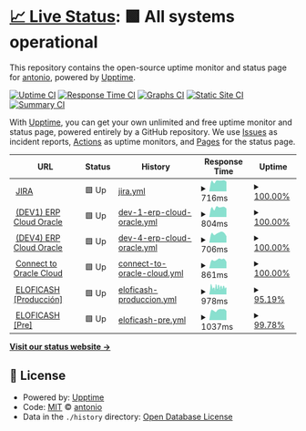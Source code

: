 # [📈 Live Status](https://4ht0h10.github.io/upptime): <!--live status--> **🟩 All systems operational**

This repository contains the open-source uptime monitor and status page for [antonio](https://4ht0h10.github.io/antonio-web/), powered by [Upptime](https://github.com/upptime/upptime).

[![Uptime CI](https://github.com/4ht0h10/upptime/workflows/Uptime%20CI/badge.svg)](https://github.com/4ht0h10/upptime/actions?query=workflow%3A%22Uptime+CI%22)
[![Response Time CI](https://github.com/4ht0h10/upptime/workflows/Response%20Time%20CI/badge.svg)](https://github.com/4ht0h10/upptime/actions?query=workflow%3A%22Response+Time+CI%22)
[![Graphs CI](https://github.com/4ht0h10/upptime/workflows/Graphs%20CI/badge.svg)](https://github.com/4ht0h10/upptime/actions?query=workflow%3A%22Graphs+CI%22)
[![Static Site CI](https://github.com/4ht0h10/upptime/workflows/Static%20Site%20CI/badge.svg)](https://github.com/4ht0h10/upptime/actions?query=workflow%3A%22Static+Site+CI%22)
[![Summary CI](https://github.com/4ht0h10/upptime/workflows/Summary%20CI/badge.svg)](https://github.com/4ht0h10/upptime/actions?query=workflow%3A%22Summary+CI%22)

With [Upptime](https://upptime.js.org), you can get your own unlimited and free uptime monitor and status page, powered entirely by a GitHub repository. We use [Issues](https://github.com/4ht0h10/upptime/issues) as incident reports, [Actions](https://github.com/4ht0h10/upptime/actions) as uptime monitors, and [Pages](https://4ht0h10.github.io/upptime) for the status page.

<!--start: status pages-->
<!-- This summary is generated by Upptime (https://github.com/upptime/upptime) -->
<!-- Do not edit this manually, your changes will be overwritten -->
<!-- prettier-ignore -->
| URL | Status | History | Response Time | Uptime |
| --- | ------ | ------- | ------------- | ------ |
| <img alt="" src="http://www.google.com/s2/favicons?domain=jira.com" height="13"> [JIRA](https://jira.prosegur.com) | 🟩 Up | [jira.yml](https://github.com/4ht0h10/upptime/commits/HEAD/history/jira.yml) | <details><summary><img alt="Response time graph" src="./graphs/jira/response-time-week.png" height="20"> 716ms</summary><br><a href="https://4ht0h10.github.io/upptime/history/jira"><img alt="Response time 779" src="https://img.shields.io/endpoint?url=https%3A%2F%2Fraw.githubusercontent.com%2F4ht0h10%2Fupptime%2FHEAD%2Fapi%2Fjira%2Fresponse-time.json"></a><br><a href="https://4ht0h10.github.io/upptime/history/jira"><img alt="24-hour response time 665" src="https://img.shields.io/endpoint?url=https%3A%2F%2Fraw.githubusercontent.com%2F4ht0h10%2Fupptime%2FHEAD%2Fapi%2Fjira%2Fresponse-time-day.json"></a><br><a href="https://4ht0h10.github.io/upptime/history/jira"><img alt="7-day response time 716" src="https://img.shields.io/endpoint?url=https%3A%2F%2Fraw.githubusercontent.com%2F4ht0h10%2Fupptime%2FHEAD%2Fapi%2Fjira%2Fresponse-time-week.json"></a><br><a href="https://4ht0h10.github.io/upptime/history/jira"><img alt="30-day response time 819" src="https://img.shields.io/endpoint?url=https%3A%2F%2Fraw.githubusercontent.com%2F4ht0h10%2Fupptime%2FHEAD%2Fapi%2Fjira%2Fresponse-time-month.json"></a><br><a href="https://4ht0h10.github.io/upptime/history/jira"><img alt="1-year response time 779" src="https://img.shields.io/endpoint?url=https%3A%2F%2Fraw.githubusercontent.com%2F4ht0h10%2Fupptime%2FHEAD%2Fapi%2Fjira%2Fresponse-time-year.json"></a></details> | <details><summary><a href="https://4ht0h10.github.io/upptime/history/jira">100.00%</a></summary><a href="https://4ht0h10.github.io/upptime/history/jira"><img alt="All-time uptime 99.95%" src="https://img.shields.io/endpoint?url=https%3A%2F%2Fraw.githubusercontent.com%2F4ht0h10%2Fupptime%2FHEAD%2Fapi%2Fjira%2Fuptime.json"></a><br><a href="https://4ht0h10.github.io/upptime/history/jira"><img alt="24-hour uptime 100.00%" src="https://img.shields.io/endpoint?url=https%3A%2F%2Fraw.githubusercontent.com%2F4ht0h10%2Fupptime%2FHEAD%2Fapi%2Fjira%2Fuptime-day.json"></a><br><a href="https://4ht0h10.github.io/upptime/history/jira"><img alt="7-day uptime 100.00%" src="https://img.shields.io/endpoint?url=https%3A%2F%2Fraw.githubusercontent.com%2F4ht0h10%2Fupptime%2FHEAD%2Fapi%2Fjira%2Fuptime-week.json"></a><br><a href="https://4ht0h10.github.io/upptime/history/jira"><img alt="30-day uptime 99.95%" src="https://img.shields.io/endpoint?url=https%3A%2F%2Fraw.githubusercontent.com%2F4ht0h10%2Fupptime%2FHEAD%2Fapi%2Fjira%2Fuptime-month.json"></a><br><a href="https://4ht0h10.github.io/upptime/history/jira"><img alt="1-year uptime 99.95%" src="https://img.shields.io/endpoint?url=https%3A%2F%2Fraw.githubusercontent.com%2F4ht0h10%2Fupptime%2FHEAD%2Fapi%2Fjira%2Fuptime-year.json"></a></details>
| <img alt="" src="http://www.google.com/s2/favicons?domain=oracle.com" height="13"> [(DEV1) ERP Cloud Oracle](https://emgy-dev1.login.em4.oraclecloud.com/oam/server/obrareq.cgi?encquery%3DhCk42oj5o6k5ME7nxG8VEjFM3uApy2uiG48m1ja%2BGkVNVzvGwzxp8sD8wQeSsTKq3RExjwQYgfUavRDv65FdVZ2NsDONcS2ZIcv%2FWQHwcSUWDKM76PmaouXJsH3HG7jlVrunAv7ot5hSBIivmUpZERQh5GnX8u3%2BvaAjsGoAdzlXZvexlL0Z%2FYb19kXngVXR72NqgAlfmI9gfAdG%2FfQfahIY3eAFHZSyeLtL7Ad8MsuBGhNs%2BYbM9Ks8eESjyx%2F0Mn4iHXdhO%2Bb%2BOGY4vxij2u7FeERZa8oVX%2BttTB6zGqb20czexwG7O28BAK99INmCAEq29o3bvy8MhCTWEJ7BviHqiE%2Fby2XlkHGh%2FxjyJH4Ob7iBDTvbNrlMqpIZTCAdeJHwJWf38HLj5PQNvCPaY1BNpQrXeTE37nsPCNCMbT%2FVhpw%2BcEdB%2BVH5fvCbhLTOmPWyLYGZFosDSPw0sAA9bA37M4%2FVT4oIaNOTNkVmGYF10djpjM9PDoJGXU1jUZPXn%2BRYgoJGv8H1MbVtxHuWuefEvTL8R52WAsLRjSD81QzzyMjJMJQgDxj6Bgwc3Wst1jJbxm81uBH%2BjjTg4pefu24Pb2X6LN1MNLQ9QS0gSI4aWyzfp2D6h%2BZ6jxl5d3HKUU0eE9UszKwhthv8oPoMmf5AXcr1i5vZWJmfTKI4UkZnQNdyvyX9V0kukVyJFF%2BZxGPq1LreU6gp8sG7lRSiUNDh%2BvErkAN%2F38gJyMZYABNenykDzG4N4yGMrKVzthXsNdACFx7WvzUdirrnVe7oCb9r3W52Vn1pnZftjrUCn5EMEnX%2F2jxSEaXCelkVQ%2Bhq0lZWHMrh274gOLKK91uZK9VD1Si9oJaIRXPjl4%2FReSrpEJzZ9WgXakL81bQYA4sQKkUq38siuvA7U9JmoplhQcOujajpLV85k%2B0lf%2FJNzfBHrG59YSclaOvBVA%2BtkD3ZGTEyEJ9bcFUi3NrCLsQuoH4yURwdKE8X5woMODq07iYrvl6t407Icdlt0IWtEig2Z8nIn3XpxjQQV%2BIuf361s%2BHMIeggYqL7BRVAkkyvs4VWy7WBKjnOC7ysyVf0rD%2Fm7C8aLdPsKMlgiefoB8wySgtr%2Fjn1DgMkiUXgwaVxqQfbM2uE0kXWte2YDcl2pyL3tq7f46g%2BeCV0bC%2F1qzIDwhIl9xsMJQlNBoLobpNNCJN%2BG4dNupTxGu9Ty8ONnVd%2F0cOdJw00qdJmfigOfOqYuEJ6z1GGpwrd6pU4HO0vlXQSKcpFrYinB07iOw%2BzZlUZyJ7PJxrBDwv%2B93gQIz2pQD0gPRolwDQsFr8u9GZylwfpE66lYsj%2Bt42SglxVoMUu5wiLVMBpRdwMz50x%2B8vDseRaWWSpEUgNJHmSx3awwqYngdMDg2iJ53UskprWyhixW5fOeC1krvXDQ5D9QY%2F6TsQr7Sjb0drquCwT3umzP041091THmB0LAAaEwyEFvLsbKtMU3D5gN6i77J7pyP%2BBgpuQrVyLfJIfC3o3pi3zjh0lyN%2FVLgwntyxm21BezPaRTVYo7lAJ18FGJCzDbrQ%2BWMf6VVaT97qupB4pqtAR223jHovWJDiRi%2FEV4jFxQIKrpjg29izhCG4TZgMOms2%2BfC%2B7%2FRtOuZLBzTvbLzRnG9ilRt%2B7wfgkuxyl26C4vm5%20agentid%3DOraFusionApp_11AG%20ver%3D1%20crmethod%3D2%26cksum%3D4db72e6c0254135a5c8b43f19ada1b05d7638d66&ECID-Context=1.005xR2MrrLzAhK7_vHh8iX0001OS0001iQ%3BkXjE) | 🟩 Up | [dev-1-erp-cloud-oracle.yml](https://github.com/4ht0h10/upptime/commits/HEAD/history/dev-1-erp-cloud-oracle.yml) | <details><summary><img alt="Response time graph" src="./graphs/dev-1-erp-cloud-oracle/response-time-week.png" height="20"> 804ms</summary><br><a href="https://4ht0h10.github.io/upptime/history/dev-1-erp-cloud-oracle"><img alt="Response time 817" src="https://img.shields.io/endpoint?url=https%3A%2F%2Fraw.githubusercontent.com%2F4ht0h10%2Fupptime%2FHEAD%2Fapi%2Fdev-1-erp-cloud-oracle%2Fresponse-time.json"></a><br><a href="https://4ht0h10.github.io/upptime/history/dev-1-erp-cloud-oracle"><img alt="24-hour response time 728" src="https://img.shields.io/endpoint?url=https%3A%2F%2Fraw.githubusercontent.com%2F4ht0h10%2Fupptime%2FHEAD%2Fapi%2Fdev-1-erp-cloud-oracle%2Fresponse-time-day.json"></a><br><a href="https://4ht0h10.github.io/upptime/history/dev-1-erp-cloud-oracle"><img alt="7-day response time 804" src="https://img.shields.io/endpoint?url=https%3A%2F%2Fraw.githubusercontent.com%2F4ht0h10%2Fupptime%2FHEAD%2Fapi%2Fdev-1-erp-cloud-oracle%2Fresponse-time-week.json"></a><br><a href="https://4ht0h10.github.io/upptime/history/dev-1-erp-cloud-oracle"><img alt="30-day response time 810" src="https://img.shields.io/endpoint?url=https%3A%2F%2Fraw.githubusercontent.com%2F4ht0h10%2Fupptime%2FHEAD%2Fapi%2Fdev-1-erp-cloud-oracle%2Fresponse-time-month.json"></a><br><a href="https://4ht0h10.github.io/upptime/history/dev-1-erp-cloud-oracle"><img alt="1-year response time 817" src="https://img.shields.io/endpoint?url=https%3A%2F%2Fraw.githubusercontent.com%2F4ht0h10%2Fupptime%2FHEAD%2Fapi%2Fdev-1-erp-cloud-oracle%2Fresponse-time-year.json"></a></details> | <details><summary><a href="https://4ht0h10.github.io/upptime/history/dev-1-erp-cloud-oracle">100.00%</a></summary><a href="https://4ht0h10.github.io/upptime/history/dev-1-erp-cloud-oracle"><img alt="All-time uptime 98.86%" src="https://img.shields.io/endpoint?url=https%3A%2F%2Fraw.githubusercontent.com%2F4ht0h10%2Fupptime%2FHEAD%2Fapi%2Fdev-1-erp-cloud-oracle%2Fuptime.json"></a><br><a href="https://4ht0h10.github.io/upptime/history/dev-1-erp-cloud-oracle"><img alt="24-hour uptime 100.00%" src="https://img.shields.io/endpoint?url=https%3A%2F%2Fraw.githubusercontent.com%2F4ht0h10%2Fupptime%2FHEAD%2Fapi%2Fdev-1-erp-cloud-oracle%2Fuptime-day.json"></a><br><a href="https://4ht0h10.github.io/upptime/history/dev-1-erp-cloud-oracle"><img alt="7-day uptime 100.00%" src="https://img.shields.io/endpoint?url=https%3A%2F%2Fraw.githubusercontent.com%2F4ht0h10%2Fupptime%2FHEAD%2Fapi%2Fdev-1-erp-cloud-oracle%2Fuptime-week.json"></a><br><a href="https://4ht0h10.github.io/upptime/history/dev-1-erp-cloud-oracle"><img alt="30-day uptime 99.46%" src="https://img.shields.io/endpoint?url=https%3A%2F%2Fraw.githubusercontent.com%2F4ht0h10%2Fupptime%2FHEAD%2Fapi%2Fdev-1-erp-cloud-oracle%2Fuptime-month.json"></a><br><a href="https://4ht0h10.github.io/upptime/history/dev-1-erp-cloud-oracle"><img alt="1-year uptime 98.86%" src="https://img.shields.io/endpoint?url=https%3A%2F%2Fraw.githubusercontent.com%2F4ht0h10%2Fupptime%2FHEAD%2Fapi%2Fdev-1-erp-cloud-oracle%2Fuptime-year.json"></a></details>
| <img alt="" src="http://www.google.com/s2/favicons?domain=oracle.com" height="13"> [(DEV4) ERP Cloud Oracle](https://emgy-dev4.login.em4.oraclecloud.com/oam/server/obrareq.cgi?encquery%3DlXMni1Qvxm5oWpsjWDFpO4esM%2BXUw720eyQBwFvIRBf3VGg%2FNWXD8kCH%2Fts%2F2pF1Mt42ygKKahxwnncQdzV6oSScEr6GBPDBYBPXclNkqD%2BPb7oJZ3mdm2CWdRWx3%2FjrtpiVrQ9KUdIWnXjMisI3jZfvH5PQyTkNyVMAQnOIT4fyshO3wd4NmhZs4sbLYRk93QbaOYXwA0%2BkFOUBhCCMGoDzhnw1w8ZVAyM2X%2B0%2FvoBxvy6LwX%2BuaoTvPyIAdd19%2B6nnsjyH9FRdJuU7Nol1k0%2F%2FUcdkSEzNgFvOdugeSDjDxLaF7fwcARyVnXECeYZnKsejHSMzrEpSXRBqBnvoF5wLe%2F0g4YTrwYF21x6PN83KSn1TLs8hgm4mr1EN7Eo74xDQ%2BeHvRgGKLVij4Z%2F%2FxX93H2VQQ2HpIve2k953%2BRKn2hPZ%2FxIXBRDweSTLNLh78yDxKi3yUcDlPZ0VPMtPw9zsDq5TEszYvVUcL8Omu7cvtl7Ab%2FSME%2B76zzX9HGWgDhu9K4ZlLxl%2FZbgkQ8OGaLvNn7geLrGjHlgvfFXktrxBVW%2FER9X6aKYZ1kcSAt6N4jjP2YLmvRee1zYsL%2BxB7VCHLJnpm1ux9zhiCy1N2UYNgvgmtowDNIOyyoKSyIQzgNpiZUtZq0wHRwyQy6ISM3bEk2IyZFt4YuQy0di0jHZ%2BTu4GBOwIGmtl6n90MPCg4oEqy7hsq2JFAwyJ%2FfA73rD1lrnA371cPW7PaIp0EzWHo3trKcN5L0Ix04WWOuLREHQc4Jd2pu3E60jCX%2FQkykqF0MQyrz4ssnnjst5Fuagvva0Wq%2FjkRTwFNZPoJFtp2szozCBVMNrOgxGENr7zXjM8C0rnL2JbWXZH7hKHOdraX%2B%2F0OnUoWW6P6sv54EJUImMgZaT9e%2FPiZjOiGiEIXx7%2FKZO6UaeMWOzz%2B7hbcwoidwerTI6KRgvu%2FRKbltk6tbV5GvhhDBeu2jtPncs4Mbo2Rjw8bryDUIPeOnnoIi5XAMByxOOOOxZnf17XE7JPBL%2BznBhZZWhxD0ec2tJbqVVdSOnvrFZthDUg66GrSPaou9jFzfzxQoZmfcCDoXXPWTC6whTramx3y%2FG0eFWDFLK9Py1wt74mHg5fottoxm3dDYm3kOqqo1nONq%2BK3Pd50NsX5YimdDb2YKDScFZhs6Iw%2FR9vhVtNcs%2F7yrTSFfKm5yYbFBKVRHa2syxB8GL%2BlAk2R3JVqkjrjSIOFati1lm4Rfzr9sUelstmfEkEV5ZU%2B2x%2BXXT9PkIuxVb%2BfEiNRqvoinzU2TnD5ZSW33o6bgsw1qJ69cRRNIGSY6lZ82SzEw9kyfuEl8hjGMvbb%2F59WmkS8t8K8Qn9FkYOrMlTxICjwVjCKxqQSJWiwTRQU8Bi4EI0HI%2BY2K58FGoRCv%2BueWaYtOtJ6mt4KCA6iYXBDQDm%2FLHdLEong2sTxHpyWbU%2Bo0bxSRTfKqwRCNA446bio9aL3qC6CvTj713jEOhg2qYVE8Den3kO%2BEqw%2F0agy%2BJ2Jd2PHuldXJPY6XXXEPzYr%2BRWghnMz%2FwmbEJYmj9lbREFXmzKcpIFLUj7gaCgk5ouh%2Fkiu2GCeBUDcoST%2BdEGOJDcfXl8x7DmCyAP02hPoMhyMEap7OrK6xgrxjamY8NZBzKFquV%2BTusCy9fSennV%20agentid%3DOraFusionApp_11AG%20ver%3D1%20crmethod%3D2%26cksum%3D60468a85b760abdbd5d764050959596a8a04f172&ECID-Context=1.005qyih99mB1VcE5v7h8iX0002Uw000HOC%3BkXjE) | 🟩 Up | [dev-4-erp-cloud-oracle.yml](https://github.com/4ht0h10/upptime/commits/HEAD/history/dev-4-erp-cloud-oracle.yml) | <details><summary><img alt="Response time graph" src="./graphs/dev-4-erp-cloud-oracle/response-time-week.png" height="20"> 706ms</summary><br><a href="https://4ht0h10.github.io/upptime/history/dev-4-erp-cloud-oracle"><img alt="Response time 710" src="https://img.shields.io/endpoint?url=https%3A%2F%2Fraw.githubusercontent.com%2F4ht0h10%2Fupptime%2FHEAD%2Fapi%2Fdev-4-erp-cloud-oracle%2Fresponse-time.json"></a><br><a href="https://4ht0h10.github.io/upptime/history/dev-4-erp-cloud-oracle"><img alt="24-hour response time 491" src="https://img.shields.io/endpoint?url=https%3A%2F%2Fraw.githubusercontent.com%2F4ht0h10%2Fupptime%2FHEAD%2Fapi%2Fdev-4-erp-cloud-oracle%2Fresponse-time-day.json"></a><br><a href="https://4ht0h10.github.io/upptime/history/dev-4-erp-cloud-oracle"><img alt="7-day response time 706" src="https://img.shields.io/endpoint?url=https%3A%2F%2Fraw.githubusercontent.com%2F4ht0h10%2Fupptime%2FHEAD%2Fapi%2Fdev-4-erp-cloud-oracle%2Fresponse-time-week.json"></a><br><a href="https://4ht0h10.github.io/upptime/history/dev-4-erp-cloud-oracle"><img alt="30-day response time 728" src="https://img.shields.io/endpoint?url=https%3A%2F%2Fraw.githubusercontent.com%2F4ht0h10%2Fupptime%2FHEAD%2Fapi%2Fdev-4-erp-cloud-oracle%2Fresponse-time-month.json"></a><br><a href="https://4ht0h10.github.io/upptime/history/dev-4-erp-cloud-oracle"><img alt="1-year response time 710" src="https://img.shields.io/endpoint?url=https%3A%2F%2Fraw.githubusercontent.com%2F4ht0h10%2Fupptime%2FHEAD%2Fapi%2Fdev-4-erp-cloud-oracle%2Fresponse-time-year.json"></a></details> | <details><summary><a href="https://4ht0h10.github.io/upptime/history/dev-4-erp-cloud-oracle">100.00%</a></summary><a href="https://4ht0h10.github.io/upptime/history/dev-4-erp-cloud-oracle"><img alt="All-time uptime 99.53%" src="https://img.shields.io/endpoint?url=https%3A%2F%2Fraw.githubusercontent.com%2F4ht0h10%2Fupptime%2FHEAD%2Fapi%2Fdev-4-erp-cloud-oracle%2Fuptime.json"></a><br><a href="https://4ht0h10.github.io/upptime/history/dev-4-erp-cloud-oracle"><img alt="24-hour uptime 100.00%" src="https://img.shields.io/endpoint?url=https%3A%2F%2Fraw.githubusercontent.com%2F4ht0h10%2Fupptime%2FHEAD%2Fapi%2Fdev-4-erp-cloud-oracle%2Fuptime-day.json"></a><br><a href="https://4ht0h10.github.io/upptime/history/dev-4-erp-cloud-oracle"><img alt="7-day uptime 100.00%" src="https://img.shields.io/endpoint?url=https%3A%2F%2Fraw.githubusercontent.com%2F4ht0h10%2Fupptime%2FHEAD%2Fapi%2Fdev-4-erp-cloud-oracle%2Fuptime-week.json"></a><br><a href="https://4ht0h10.github.io/upptime/history/dev-4-erp-cloud-oracle"><img alt="30-day uptime 99.81%" src="https://img.shields.io/endpoint?url=https%3A%2F%2Fraw.githubusercontent.com%2F4ht0h10%2Fupptime%2FHEAD%2Fapi%2Fdev-4-erp-cloud-oracle%2Fuptime-month.json"></a><br><a href="https://4ht0h10.github.io/upptime/history/dev-4-erp-cloud-oracle"><img alt="1-year uptime 99.53%" src="https://img.shields.io/endpoint?url=https%3A%2F%2Fraw.githubusercontent.com%2F4ht0h10%2Fupptime%2FHEAD%2Fapi%2Fdev-4-erp-cloud-oracle%2Fuptime-year.json"></a></details>
| <img alt="" src="http://www.google.com/s2/favicons?domain=oracle.com" height="13"> [Connect to Oracle Cloud](https://login.em2.oraclecloud.com/oam/server/obrareq.cgi?encquery%3DSarTfgaOuHg9MY%2BHN7J3jxfpapXzdzmWFmTs550vZluCMcdQOQ%2FwdvzXoHFg6JxWZcGlxTeTaxznB7oBW%2FFbzduJHRLMSwhTYjK5g4bXd9Hk0nrxjqYl5yHxTDJGOTCAf0gekwbq0DbbZtfigk2QIfx61vQQDCCydCyJasvZWuMEa5dOyP%2B%2BhqwojGCZWx31KjdQNBqPB6xVP%2FHDDfAm7o5Wd%2Bg7zVpQSABHoP%2FkXXTmxxqrcecAEYqNzolY2dns%2BQC4mLG9N0jgln2dxgmQQM%2Bx4ByDVaEj4cT43G0Qnv%2BZazBThBR%2Bouu9ycMkpjUl%20agentid%3DPlanning_WG%20ver%3D1%20crmethod%3D2%26cksum%3Dd665189fc8fd2eea97ab903ac055731733c6f5d9) | 🟩 Up | [connect-to-oracle-cloud.yml](https://github.com/4ht0h10/upptime/commits/HEAD/history/connect-to-oracle-cloud.yml) | <details><summary><img alt="Response time graph" src="./graphs/connect-to-oracle-cloud/response-time-week.png" height="20"> 861ms</summary><br><a href="https://4ht0h10.github.io/upptime/history/connect-to-oracle-cloud"><img alt="Response time 892" src="https://img.shields.io/endpoint?url=https%3A%2F%2Fraw.githubusercontent.com%2F4ht0h10%2Fupptime%2FHEAD%2Fapi%2Fconnect-to-oracle-cloud%2Fresponse-time.json"></a><br><a href="https://4ht0h10.github.io/upptime/history/connect-to-oracle-cloud"><img alt="24-hour response time 661" src="https://img.shields.io/endpoint?url=https%3A%2F%2Fraw.githubusercontent.com%2F4ht0h10%2Fupptime%2FHEAD%2Fapi%2Fconnect-to-oracle-cloud%2Fresponse-time-day.json"></a><br><a href="https://4ht0h10.github.io/upptime/history/connect-to-oracle-cloud"><img alt="7-day response time 861" src="https://img.shields.io/endpoint?url=https%3A%2F%2Fraw.githubusercontent.com%2F4ht0h10%2Fupptime%2FHEAD%2Fapi%2Fconnect-to-oracle-cloud%2Fresponse-time-week.json"></a><br><a href="https://4ht0h10.github.io/upptime/history/connect-to-oracle-cloud"><img alt="30-day response time 890" src="https://img.shields.io/endpoint?url=https%3A%2F%2Fraw.githubusercontent.com%2F4ht0h10%2Fupptime%2FHEAD%2Fapi%2Fconnect-to-oracle-cloud%2Fresponse-time-month.json"></a><br><a href="https://4ht0h10.github.io/upptime/history/connect-to-oracle-cloud"><img alt="1-year response time 892" src="https://img.shields.io/endpoint?url=https%3A%2F%2Fraw.githubusercontent.com%2F4ht0h10%2Fupptime%2FHEAD%2Fapi%2Fconnect-to-oracle-cloud%2Fresponse-time-year.json"></a></details> | <details><summary><a href="https://4ht0h10.github.io/upptime/history/connect-to-oracle-cloud">100.00%</a></summary><a href="https://4ht0h10.github.io/upptime/history/connect-to-oracle-cloud"><img alt="All-time uptime 100.00%" src="https://img.shields.io/endpoint?url=https%3A%2F%2Fraw.githubusercontent.com%2F4ht0h10%2Fupptime%2FHEAD%2Fapi%2Fconnect-to-oracle-cloud%2Fuptime.json"></a><br><a href="https://4ht0h10.github.io/upptime/history/connect-to-oracle-cloud"><img alt="24-hour uptime 100.00%" src="https://img.shields.io/endpoint?url=https%3A%2F%2Fraw.githubusercontent.com%2F4ht0h10%2Fupptime%2FHEAD%2Fapi%2Fconnect-to-oracle-cloud%2Fuptime-day.json"></a><br><a href="https://4ht0h10.github.io/upptime/history/connect-to-oracle-cloud"><img alt="7-day uptime 100.00%" src="https://img.shields.io/endpoint?url=https%3A%2F%2Fraw.githubusercontent.com%2F4ht0h10%2Fupptime%2FHEAD%2Fapi%2Fconnect-to-oracle-cloud%2Fuptime-week.json"></a><br><a href="https://4ht0h10.github.io/upptime/history/connect-to-oracle-cloud"><img alt="30-day uptime 100.00%" src="https://img.shields.io/endpoint?url=https%3A%2F%2Fraw.githubusercontent.com%2F4ht0h10%2Fupptime%2FHEAD%2Fapi%2Fconnect-to-oracle-cloud%2Fuptime-month.json"></a><br><a href="https://4ht0h10.github.io/upptime/history/connect-to-oracle-cloud"><img alt="1-year uptime 100.00%" src="https://img.shields.io/endpoint?url=https%3A%2F%2Fraw.githubusercontent.com%2F4ht0h10%2Fupptime%2FHEAD%2Fapi%2Fconnect-to-oracle-cloud%2Fuptime-year.json"></a></details>
| <img alt="" src="http://www.google.com/s2/favicons?domain=covline.es" height="13"> [ELOFICASH [Producción]](https://prosegur.covline.es/ELOFICASH_PROSEGUR) | 🟩 Up | [eloficash-produccion.yml](https://github.com/4ht0h10/upptime/commits/HEAD/history/eloficash-produccion.yml) | <details><summary><img alt="Response time graph" src="./graphs/eloficash-produccion/response-time-week.png" height="20"> 978ms</summary><br><a href="https://4ht0h10.github.io/upptime/history/eloficash-produccion"><img alt="Response time 1036" src="https://img.shields.io/endpoint?url=https%3A%2F%2Fraw.githubusercontent.com%2F4ht0h10%2Fupptime%2FHEAD%2Fapi%2Feloficash-produccion%2Fresponse-time.json"></a><br><a href="https://4ht0h10.github.io/upptime/history/eloficash-produccion"><img alt="24-hour response time 935" src="https://img.shields.io/endpoint?url=https%3A%2F%2Fraw.githubusercontent.com%2F4ht0h10%2Fupptime%2FHEAD%2Fapi%2Feloficash-produccion%2Fresponse-time-day.json"></a><br><a href="https://4ht0h10.github.io/upptime/history/eloficash-produccion"><img alt="7-day response time 978" src="https://img.shields.io/endpoint?url=https%3A%2F%2Fraw.githubusercontent.com%2F4ht0h10%2Fupptime%2FHEAD%2Fapi%2Feloficash-produccion%2Fresponse-time-week.json"></a><br><a href="https://4ht0h10.github.io/upptime/history/eloficash-produccion"><img alt="30-day response time 1048" src="https://img.shields.io/endpoint?url=https%3A%2F%2Fraw.githubusercontent.com%2F4ht0h10%2Fupptime%2FHEAD%2Fapi%2Feloficash-produccion%2Fresponse-time-month.json"></a><br><a href="https://4ht0h10.github.io/upptime/history/eloficash-produccion"><img alt="1-year response time 1036" src="https://img.shields.io/endpoint?url=https%3A%2F%2Fraw.githubusercontent.com%2F4ht0h10%2Fupptime%2FHEAD%2Fapi%2Feloficash-produccion%2Fresponse-time-year.json"></a></details> | <details><summary><a href="https://4ht0h10.github.io/upptime/history/eloficash-produccion">95.19%</a></summary><a href="https://4ht0h10.github.io/upptime/history/eloficash-produccion"><img alt="All-time uptime 91.67%" src="https://img.shields.io/endpoint?url=https%3A%2F%2Fraw.githubusercontent.com%2F4ht0h10%2Fupptime%2FHEAD%2Fapi%2Feloficash-produccion%2Fuptime.json"></a><br><a href="https://4ht0h10.github.io/upptime/history/eloficash-produccion"><img alt="24-hour uptime 92.77%" src="https://img.shields.io/endpoint?url=https%3A%2F%2Fraw.githubusercontent.com%2F4ht0h10%2Fupptime%2FHEAD%2Fapi%2Feloficash-produccion%2Fuptime-day.json"></a><br><a href="https://4ht0h10.github.io/upptime/history/eloficash-produccion"><img alt="7-day uptime 95.19%" src="https://img.shields.io/endpoint?url=https%3A%2F%2Fraw.githubusercontent.com%2F4ht0h10%2Fupptime%2FHEAD%2Fapi%2Feloficash-produccion%2Fuptime-week.json"></a><br><a href="https://4ht0h10.github.io/upptime/history/eloficash-produccion"><img alt="30-day uptime 89.60%" src="https://img.shields.io/endpoint?url=https%3A%2F%2Fraw.githubusercontent.com%2F4ht0h10%2Fupptime%2FHEAD%2Fapi%2Feloficash-produccion%2Fuptime-month.json"></a><br><a href="https://4ht0h10.github.io/upptime/history/eloficash-produccion"><img alt="1-year uptime 91.67%" src="https://img.shields.io/endpoint?url=https%3A%2F%2Fraw.githubusercontent.com%2F4ht0h10%2Fupptime%2FHEAD%2Fapi%2Feloficash-produccion%2Fuptime-year.json"></a></details>
| <img alt="" src="http://www.google.com/s2/favicons?domain=covline.es" height="13"> [ELOFICASH [Pre]](https://000020.covline.es/ELOFICASH_000020) | 🟩 Up | [eloficash-pre.yml](https://github.com/4ht0h10/upptime/commits/HEAD/history/eloficash-pre.yml) | <details><summary><img alt="Response time graph" src="./graphs/eloficash-pre/response-time-week.png" height="20"> 1037ms</summary><br><a href="https://4ht0h10.github.io/upptime/history/eloficash-pre"><img alt="Response time 1153" src="https://img.shields.io/endpoint?url=https%3A%2F%2Fraw.githubusercontent.com%2F4ht0h10%2Fupptime%2FHEAD%2Fapi%2Feloficash-pre%2Fresponse-time.json"></a><br><a href="https://4ht0h10.github.io/upptime/history/eloficash-pre"><img alt="24-hour response time 941" src="https://img.shields.io/endpoint?url=https%3A%2F%2Fraw.githubusercontent.com%2F4ht0h10%2Fupptime%2FHEAD%2Fapi%2Feloficash-pre%2Fresponse-time-day.json"></a><br><a href="https://4ht0h10.github.io/upptime/history/eloficash-pre"><img alt="7-day response time 1037" src="https://img.shields.io/endpoint?url=https%3A%2F%2Fraw.githubusercontent.com%2F4ht0h10%2Fupptime%2FHEAD%2Fapi%2Feloficash-pre%2Fresponse-time-week.json"></a><br><a href="https://4ht0h10.github.io/upptime/history/eloficash-pre"><img alt="30-day response time 1096" src="https://img.shields.io/endpoint?url=https%3A%2F%2Fraw.githubusercontent.com%2F4ht0h10%2Fupptime%2FHEAD%2Fapi%2Feloficash-pre%2Fresponse-time-month.json"></a><br><a href="https://4ht0h10.github.io/upptime/history/eloficash-pre"><img alt="1-year response time 1153" src="https://img.shields.io/endpoint?url=https%3A%2F%2Fraw.githubusercontent.com%2F4ht0h10%2Fupptime%2FHEAD%2Fapi%2Feloficash-pre%2Fresponse-time-year.json"></a></details> | <details><summary><a href="https://4ht0h10.github.io/upptime/history/eloficash-pre">99.78%</a></summary><a href="https://4ht0h10.github.io/upptime/history/eloficash-pre"><img alt="All-time uptime 80.84%" src="https://img.shields.io/endpoint?url=https%3A%2F%2Fraw.githubusercontent.com%2F4ht0h10%2Fupptime%2FHEAD%2Fapi%2Feloficash-pre%2Fuptime.json"></a><br><a href="https://4ht0h10.github.io/upptime/history/eloficash-pre"><img alt="24-hour uptime 100.00%" src="https://img.shields.io/endpoint?url=https%3A%2F%2Fraw.githubusercontent.com%2F4ht0h10%2Fupptime%2FHEAD%2Fapi%2Feloficash-pre%2Fuptime-day.json"></a><br><a href="https://4ht0h10.github.io/upptime/history/eloficash-pre"><img alt="7-day uptime 99.78%" src="https://img.shields.io/endpoint?url=https%3A%2F%2Fraw.githubusercontent.com%2F4ht0h10%2Fupptime%2FHEAD%2Fapi%2Feloficash-pre%2Fuptime-week.json"></a><br><a href="https://4ht0h10.github.io/upptime/history/eloficash-pre"><img alt="30-day uptime 76.15%" src="https://img.shields.io/endpoint?url=https%3A%2F%2Fraw.githubusercontent.com%2F4ht0h10%2Fupptime%2FHEAD%2Fapi%2Feloficash-pre%2Fuptime-month.json"></a><br><a href="https://4ht0h10.github.io/upptime/history/eloficash-pre"><img alt="1-year uptime 80.84%" src="https://img.shields.io/endpoint?url=https%3A%2F%2Fraw.githubusercontent.com%2F4ht0h10%2Fupptime%2FHEAD%2Fapi%2Feloficash-pre%2Fuptime-year.json"></a></details>

<!--end: status pages-->

[**Visit our status website →**](https://4ht0h10.github.io/upptime)

## 📄 License

- Powered by: [Upptime](https://github.com/upptime/upptime)
- Code: [MIT](./LICENSE) © [antonio](https://4ht0h10.github.io/antonio-web/)
- Data in the `./history` directory: [Open Database License](https://opendatacommons.org/licenses/odbl/1-0/)
